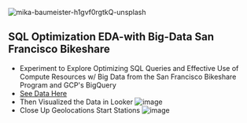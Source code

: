 ![mika-baumeister-h1gvf0rgtkQ-unsplash](https://user-images.githubusercontent.com/100870737/223905987-982deee9-ac5c-4c70-9c86-422e20d5babd.jpg)

## SQL Optimization EDA-with Big-Data San Francisco Bikeshare
- Experiment to Explore Optimizing SQL Queries and Effective Use of Compute Resources w/ Big Data from the San Francisco Bikeshare Program and GCP's BigQuery
- [See Data Here](https://console.cloud.google.com/marketplace/browse?filter=solution-type:dataset&q=san%20francisco%20ford%20gobike%20share)
- Then Visualized the Data in Looker
![image](https://user-images.githubusercontent.com/100870737/224198732-cfdf326a-5744-4794-bf9b-ecf934cb0e85.png)
- Close Up Geolocations Start Stations
![image](https://user-images.githubusercontent.com/100870737/224198531-d878a65d-a760-4635-b3f0-3e25efa8f152.png)
